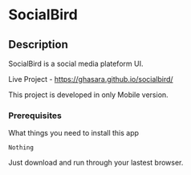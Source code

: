 # SocialBird

## Description

SocialBird is a social media plateform UI.

Live Project - https://ghasara.github.io/socialbird/

This project is developed in only Mobile version.

### Prerequisites

What things you need to install this app

```
Nothing
```
Just download and run through your lastest browser.
